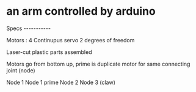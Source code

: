 # an arm controlled by arduino

Specs -----------  

Motors : 4 Continupus servo 
2 degrees of freedom

Laser-cut plastic parts assembled

Motors go from bottom up, prime is duplicate motor for same connecting joint (node)

Node 1
Node 1 prime
Node 2
Node 3 (claw)
